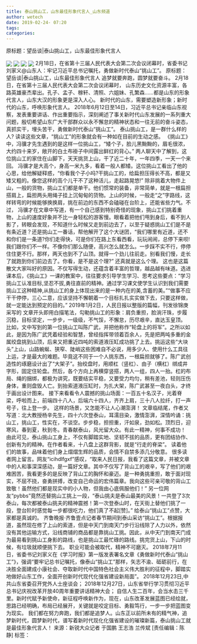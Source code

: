 ```yaml
---
title: 泰山挑山工，山东最佳形象代言人_山东频道
author: wetech
date: 2019-02-24- 07:20
tags: 
categories: 
---
```

原标题：望岳谈|泰山挑山工，山东最佳形象代言人
<!-- more -->
                
<img align="center" border="0" src="http://p2.ifengimg.com/fck/2019_09/df2eb58df1c0d56_w300_h424.jpg" />
                
<img align="center" border="0" src="http://p2.ifengimg.com/fck/2019_09/79b481df3dbc1fb_w400_h522.jpg" />
            
<img align="center" border="0" src="http://p2.ifengimg.com/fck/2019_09/ddf348bb474b65d_w400_h300.jpg" />
<img align="center" border="0" src="http://p2.ifengimg.com/a/2016/0810/204c433878d5cf9size1_w16_h16.png" />
2月18日，在省第十三届人民代表大会第二次会议闭幕时，省委书记刘家义@山东人：牢记习近平总书记嘱托，勇做新时代泰山“挑山工”。
原标题：望岳谈|泰山挑山工，山东最佳形象代言人
追梦就要奔跑，圆梦就要奋斗。
2月18日，在省第十三届人民代表大会第二次会议闭幕时，
山东历史文化资源丰富，各路英雄豪杰辈出。孔子、孟子、稼轩、清照、六姐妹、孔繁森……都是山东的形象代言人，山东大汉的形象更是深入人心。
新时代的山东，需要塑造新形象；新时代的山东，呼唤形象代言人。
2018年6月12日至14日，习近平总书记亲临山东视察，发表重要讲话、作出重要指示，深刻阐述了事关新时代山东发展的一系列重大问题，殷切希望山东广大干部群众以永不懈怠的精神状态和一往无前的奋斗姿态，真抓实干，埋头苦干，勇做新时代泰山“挑山工”。
泰山挑山工，是一群什么样的人?
读读这些文章，“挑山工”的形象就会有一种如在目前的生动之感。
《挑山工》中，冯骥才先生遇到的是这样一位挑山工，“矮个子，脸儿黑黝黝的，眉毛很浓，大约四十来岁，敞开的白土布褂子中间露出鲜红的背心。” 两人聊天中了解到，这位挑山工的家住在山脚下，天天挑货上山，干了近二十年，一年四季，一天一个来回。
冯骥才是大高个，身高一米九多，看着一般人都矮。这位挑山工看出了他的心思，给他解疑释惑，“你看我个子小吗?干挑山工的，给扁担压得长不高，都是又矮又粗的。像您这样的高个儿干不了这种活儿，走起路晃悠!”
除非挑着大物件上山，一般的货物，挑山工们都是单干。他们惯常的装备，非常简单，就是一根扁担搭肩上，扁担两头用绳子挂上沉甸甸的货物。上山的时候，一般走“之”字路线，这样转弯的时候能够换换肩，挑在前边的东西不会磕碰在台阶上，还能省些力气。不过，
冯骥才在文章中写道，有一个自己感到特别奇怪的现象，挑山工们挑着重物，上山的速度好象并不比一身轻松的游客慢。眼看着把他们甩到身后，看不到人影了，转眼会发现，不知道什么时候又走到前边去了，以至于疑惑挑山工们是不是有条近道？还是挑山工一番话，帮他解开了这个大谜团，“我们哪里有近道，还不和你们是一条道?你们走得快，可是你们在路上东看西看，玩玩闹闹，总停下来呗!我们跟你们不一样。不像你们那么随便，高兴怎么就怎么。一步踩不实不行，停停住住更不行。那样，两天也到不了山顶。就得一个劲儿往前走。别看我们慢，走长了就跑到你们前边去了。你看，是不是这个理?”
还真就是这么个理。
这也是这篇散文大家叫好的原因。不仅写得生动，还蕴含着丰富的哲理，越品越有味道。选进课本后，《挑山工》一课的教案中，往往要求引导学生学习、思考这些要点：“学习挑山工认准目标,坚忍不拔,勇往直前的精神。通过学习课文使学生认识到我们需要挑山工这种精神,从挑山工的身上体现出来的是一种内在的美,含蓄的美。”“做事不应干干停停，三心二意，应该坚持不懈朝着一个目标扎扎实实做下去，只要这样做，就一定能达到预定的目的。”
2019年1月2日，人民日报以整版的篇幅，刊发徐锦庚采写的
文章开头即用白描笔法，勾勒挑山工的形象：肩负重担，脸淌汗珠，步履沉稳，目标坚定，一步步，一级级，不气馁，不懈怠，历尽艰辛，直达玉皇顶。
比如，文中写到的第一位挑山工叫陈广武，并把他称作“轮盘上的将军”。之所以如此，是因为陈广武凭着经验和智慧，曾经指挥带领着百余人，先是把两吨多重的金属绞盘挑到山顶，后来又把重近四吨的索道液压缸成功挑了上去。挑运这些“大块头”上山，山路蜿蜒、狭窄、陡峭这些困难自不必说，用多少人、使用什么工具往上运，才是最大的难题。毕竟这不同于一个人挑东西，一根扁担就够了。陈广武创造性的琢磨设计出了“大架子”。抬绞盘时，用顺杠（竖杠）、由子（横杠）绑成井字形，固定住轮盘。然后，各个方向上再横穿竖搭，两人一组，四人一抬。杠的布局、绳的捆绑，都极为讲究，既要结实平稳，又要受力均匀，稍有差池，轻则压伤身体，重则盘毁人亡。到抬索道液压缸时，为扎大架，陈广武甚至一夜白头，才终于画出设计图来。
接下来看看令人震撼的挑山场面：一百五十名汉子，光着脊梁，呼啦而上，前端四十八人，后端六十四人，齐齐上肩，三十八人拉纤，打一声号子，往上登一步。
这样的场景，又怎能不让人心潮澎湃！
文章临结尾，作者又写道：北大教授杨辛先生，四十六次登泰山，耳濡目染，激情澎湃，深情吟诵：挑山工，挑山工，性实在，不谈空。步步稳，担担重，汗如泉，劲如松。顶烈日，迎寒风，春到夏，秋到冬。青春献泰山，风光留大众。有此一精神，何事不成功！
由此可见，泰山挑山工身上，不仅有脚踏实地、坚韧不拔的品质，更有团结协作、创新有为的精神。在作者看来，十八盘上这群背影，就是“行走的脊梁”。
读着他们的故事，品味着他们身上熠熠生辉的品质，会情不自禁多添几分敬意。
很多读者网上留言。网友“icihdlfgxf”感叹，“取来人民日报，我看了这篇文章，并被文章中的人和事深深感动，是一篇好文章。其中不仅写了背山工的艰辛，写了他们的艰难困苦，我看更多的是反映了背山工的胸怀和豪迈。是一种勇挑重担，敢于面对现实，不屈不挠，奋勇拼搏，改变自己命运的宏伟篇章。我向这些可亲可敬的背山工致敬！虽然他们都是现实中的小人物，但我由心底佩服他们！”
另一位网友“pybbs”竟然还替挑山工挑上一段，“泰山挑夫是泰山最美的风景！一共登了3次泰山，每次都被泰山挑夫的精神震撼！第一次登泰山时，在天街上替他们挑了一段，登台阶时感觉每一步都很吃力，他们真了不起[赞]。”
给泰山“挑山工”点赞，大家都是真诚的。
齐鲁晚报·齐鲁壹点记者春节期间到泰山采访“挑山工”。根据报道，虽然现在修了上山的索道，但是中天门到南天门步行沿线除了人力以外，依然没有其他运输方式，沿线商铺的商品都是靠挑山工挑。因此，从中天门到南天门成为最易看到挑山工身影的路线，也是挑山工最忙碌的路线。挑完货上山，下山的时候，有垃圾就顺便挑下去。
职业可能会被取代，精神不可磨灭。
2018年7月11日，省委书记刘家义在《学习时报》第一版发表署名文章《勇做新时代泰山“挑山工”》，强调“要牢记总书记嘱托，像泰山“挑山工”那样，矢志不渝、砥砺前行，在决胜全面建成小康社会、夺取新时代中国特色社会主义伟大胜利的征程中，脚踏实地做好山东工作，全面开创新时代现代化强省建设新局面”。
2018年12月23日,中共山东省委召开党外人士座谈会；
2018年12月27日，山东省举行学习贯彻习近平总书记庆祝改革开放40周年重要讲话精神大会；
自信人生二百年，会当水击三千里。新时代赋予新使命，新征程呼唤新作为，现在，山东改革发展蓝图已经绘就，思路已经明确，布局已经展开，关键就是咬定目标、勇毅笃行，一步一步把蓝图变为现实。
我们都在努力奔跑，我们都是追梦人。山东正以前所未有的精气神，追梦新时代，圆梦新时代，谱写着新时代现化化强省建设的璀璨新篇，泰山挑山工就是最佳形象代言人！
来源：新锐大众记者 于国鹏 王志浩 兰传斌
[责任编辑：陈静]
标签：
 
             
